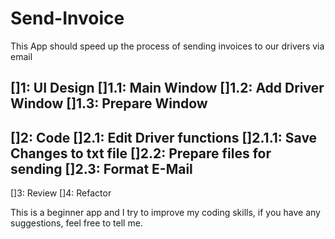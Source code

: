 # Send-Invoice
This App should speed up the process of sending invoices to our drivers via email

[]1: UI Design
[]1.1: Main Window
[]1.2: Add Driver Window
[]1.3: Prepare Window
------------------------------------
[]2: Code
[]2.1: Edit Driver functions
[]2.1.1: Save Changes to txt file
[]2.2: Prepare files for sending
[]2.3: Format E-Mail
------------------------------------
[]3: Review
[]4: Refactor


This is a beginner app and I try to improve my coding skills, if you have any suggestions, feel free to tell me.
